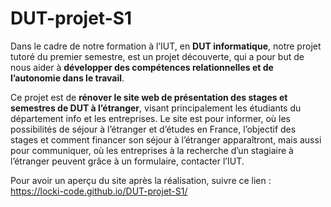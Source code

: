 # DUT-projet-S1

Dans le cadre de notre formation à l’IUT, en **DUT informatique**, notre projet tutoré du premier semestre, est un projet découverte, qui a pour but de nous aider à **développer des compétences relationnelles et de l’autonomie dans le travail**.

Ce projet est de **rénover le site web de présentation des stages et semestres de DUT à l’étranger**, visant principalement les étudiants du département info et les entreprises. Le site est pour informer, où les possibilités de séjour à l’étranger et d’études en France, l’objectif des stages et comment financer son séjour à l’étranger apparaîtront, mais aussi pour communiquer, où les entreprises à la recherche d’un stagiaire à l’étranger peuvent grâce à un formulaire, contacter l’IUT.

Pour avoir un aperçu du site après la réalisation, suivre ce lien : https://locki-code.github.io/DUT-projet-S1/

